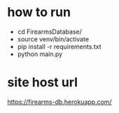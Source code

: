 # how to run
- cd FirearmsDatabase/
- source venv/bin/activate
- pip install -r requirements.txt
- python main.py

# site host url
https://firearms-db.herokuapp.com/
